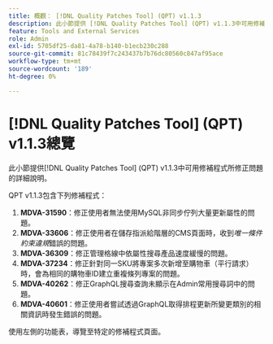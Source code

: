 ```yaml
---
title: 概觀： [!DNL Quality Patches Tool] (QPT) v1.1.3
description: 此小節提供 [!DNL Quality Patches Tool] (QPT) v1.1.3中可用修補程式所修正問題的詳細說明。
feature: Tools and External Services
role: Admin
exl-id: 5705df25-da81-4a78-b140-b1ecb230c288
source-git-commit: 81c78439f7c243437b7b76dc80560c847af95ace
workflow-type: tm+mt
source-wordcount: '189'
ht-degree: 0%

---
```


# [!DNL Quality Patches Tool] (QPT) v1.1.3總覽

此小節提供[!DNL Quality Patches Tool] (QPT) v1.1.3中可用修補程式所修正問題的詳細說明。

QPT v1.1.3包含下列修補程式：

1. **MDVA-31590**：修正使用者無法使用MySQL非同步佇列大量更新屬性的問題。
1. **MDVA-33606**：修正使用者在儲存指派給階層的CMS頁面時，收到&#x200B;*唯一條件約束違規*&#x200B;錯誤的問題。
1. **MDVA-36309**：修正管理格線中依屬性搜尋產品速度緩慢的問題。
1. **MDVA-37234**：修正針對同一SKU將專案多次新增至購物車（平行請求）時，會為相同的購物車ID建立重複條列專案的問題。
1. **MDVA-40262**：修正GraphQL搜尋查詢未顯示在Admin常用搜尋詞中的問題。
1. **MDVA-40601**：修正使用者嘗試透過GraphQL取得排程更新所變更類別的相關資訊時發生錯誤的問題。

使用左側的功能表，導覽至特定的修補程式頁面。
